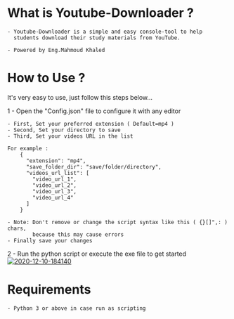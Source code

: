 # What is Youtube-Downloader ?

    - Youtube-Downloader is a simple and easy console-tool to help
      students download their study materials from YouTube.
      
    - Powered by Eng.Mahmoud Khaled

# How to Use ?

It's very easy to use, just follow this steps below...

1 - Open the "Config.json" file to configure it with any editor

    - First, Set your preferred extension ( Default=mp4 )
    - Second, Set your directory to save
    - Third, Set your videos URL in the list
    
    For example :
        {
          "extension": "mp4",
          "save_folder_dir": "save/folder/directory",
          "videos_url_list": [
            "video_url_1",
            "video_url_2",
            "video_url_3",
            "video_url_4"
          ]
        }
        
    - Note: Don't remove or change the script syntax like this ( {}[]",: ) chars,
            because this may cause errors
    - Finally save your changes
    
2 - Run the python script or execute the exe file to get started
<a href="https://ibb.co/mvsZj4d"><img src="https://i.ibb.co/bHhw0XY/2020-12-10-184140.png" alt="2020-12-10-184140" border="0"></a>

# Requirements
    - Python 3 or above in case run as scripting

